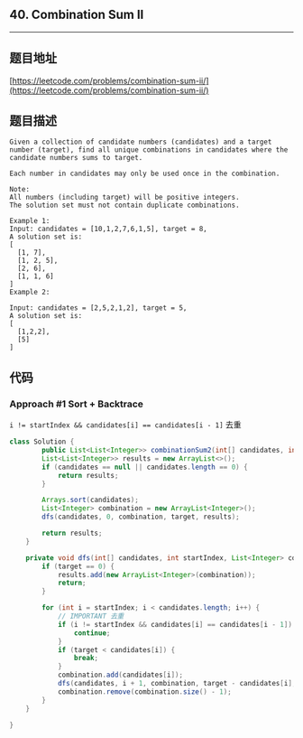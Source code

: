 ## 40. Combination Sum II

----
## 题目地址

[https://leetcode.com/problems/combination-sum-ii/](https://leetcode.com/problems/combination-sum-ii/)

## 题目描述

```text
Given a collection of candidate numbers (candidates) and a target number (target), find all unique combinations in candidates where the candidate numbers sums to target.

Each number in candidates may only be used once in the combination.

Note:
All numbers (including target) will be positive integers.
The solution set must not contain duplicate combinations.

Example 1:
Input: candidates = [10,1,2,7,6,1,5], target = 8,
A solution set is:
[
  [1, 7],
  [1, 2, 5],
  [2, 6],
  [1, 1, 6]
]
Example 2:

Input: candidates = [2,5,2,1,2], target = 5,
A solution set is:
[
  [1,2,2],
  [5]
]
```

## 代码

### Approach #1 Sort + Backtrace

`i != startIndex && candidates[i] == candidates[i - 1]` 去重

```java
class Solution {
		public List<List<Integer>> combinationSum2(int[] candidates, int target) {
		List<List<Integer>> results = new ArrayList<>();
		if (candidates == null || candidates.length == 0) {
			return results;
		}

		Arrays.sort(candidates);
		List<Integer> combination = new ArrayList<Integer>();
		dfs(candidates, 0, combination, target, results);

		return results;
	}

	private void dfs(int[] candidates, int startIndex, List<Integer> combination, int target, List<List<Integer>> results) {
		if (target == 0) {
			results.add(new ArrayList<Integer>(combination));
			return;
		}

		for (int i = startIndex; i < candidates.length; i++) {
			// IMPORTANT 去重
			if (i != startIndex && candidates[i] == candidates[i - 1]) {
				continue;
			}
			if (target < candidates[i]) {
				break;
			}
			combination.add(candidates[i]);
			dfs(candidates, i + 1, combination, target - candidates[i], results);
			combination.remove(combination.size() - 1);
		}
	} 

}
```

